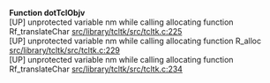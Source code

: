   
__Function dotTclObjv__  
  [UP] unprotected variable nm while calling allocating function Rf_translateChar [src/library/tcltk/src/tcltk.c:225](https://github.com/wch/r-source/blob/62c3a87111446aed0f74395e60c68dce996b30e9/src/library/tcltk/src/tcltk.c/#L225)  
  [UP] unprotected variable nm while calling allocating function R_alloc [src/library/tcltk/src/tcltk.c:229](https://github.com/wch/r-source/blob/62c3a87111446aed0f74395e60c68dce996b30e9/src/library/tcltk/src/tcltk.c/#L229)  
  [UP] unprotected variable nm while calling allocating function Rf_translateChar [src/library/tcltk/src/tcltk.c:234](https://github.com/wch/r-source/blob/62c3a87111446aed0f74395e60c68dce996b30e9/src/library/tcltk/src/tcltk.c/#L234)  
